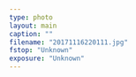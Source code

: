 ```yaml
---
type: photo
layout: main
caption: ""
filename: "20171116220111.jpg"
fstop: "Unknown"
exposure: "Unknown"
---
```


